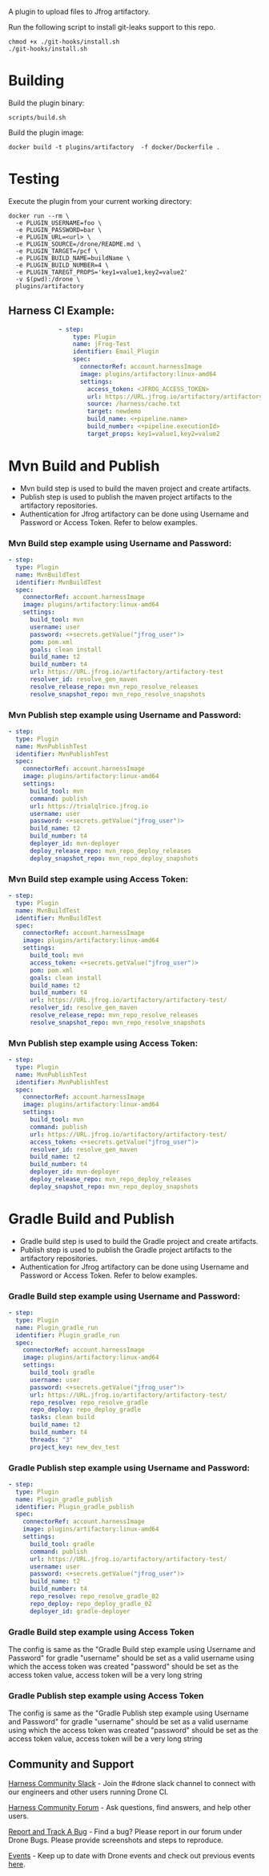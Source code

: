 A plugin to upload files to Jfrog artifactory.

Run the following script to install git-leaks support to this repo.
```
chmod +x ./git-hooks/install.sh
./git-hooks/install.sh
```

# Building

Build the plugin binary:

```text
scripts/build.sh
```

Build the plugin image:

```text
docker build -t plugins/artifactory  -f docker/Dockerfile .
```

# Testing

Execute the plugin from your current working directory:

```text
docker run --rm \
  -e PLUGIN_USERNAME=foo \
  -e PLUGIN_PASSWORD=bar \
  -e PLUGIN_URL=<url> \
  -e PLUGIN_SOURCE=/drone/README.md \
  -e PLUGIN_TARGET=/pcf \
  -e PLUGIN_BUILD_NAME=buildName \
  -e PLUGIN_BUILD_NUMBER=4 \
  -e PLUGIN_TAREGT_PROPS='key1=value1,key2=value2'
  -v $(pwd):/drone \
  plugins/artifactory
```

## Harness CI Example:
```yaml
              - step:
                  type: Plugin
                  name: jFrog-Test
                  identifier: Email_Plugin
                  spec:
                    connectorRef: account.harnessImage
                    image: plugins/artifactory:linux-amd64
                    settings:
                      access_token: <JFROG_ACCESS_TOKEN>
                      url: https://URL.jfrog.io/artifactory/artifactory-test/
                      source: /harness/cache.txt
                      target: newdemo
                      build_name: <+pipeline.name>
                      build_number: <+pipeline.executionId>
                      target_props: key1=value1,key2=value2
```

# Mvn Build and Publish
- Mvn build step is used to build the maven project and create artifacts. 
- Publish step is used to publish the maven project artifacts to the artifactory repositories.
- Authentication for Jfrog artifactory can be done using Username and Password or Access Token. Refer to below examples.

### Mvn Build step example using Username and Password:
```yaml
- step:
  type: Plugin
  name: MvnBuildTest
  identifier: MvnBuildTest
  spec:
    connectorRef: account.harnessImage
    image: plugins/artifactory:linux-amd64
    settings:
      build_tool: mvn
      username: user
      password: <+secrets.getValue("jfrog_user")>
      pom: pom.xml
      goals: clean install
      build_name: t2
      build_number: t4
      url: https://URL.jfrog.io/artifactory/artifactory-test
      resolver_id: resolve_gen_maven
      resolve_release_repo: mvn_repo_resolve_releases
      resolve_snapshot_repo: mvn_repo_resolve_snapshots
```

### Mvn  Publish step example using Username and Password:
```yaml
- step:
  type: Plugin
  name: MvnPublishTest
  identifier: MvnPublishTest
  spec:
    connectorRef: account.harnessImage
    image: plugins/artifactory:linux-amd64
    settings:
      build_tool: mvn
      command: publish
      url: https://trialqlrico.jfrog.io
      username: user
      password: <+secrets.getValue("jfrog_user")>
      build_name: t2
      build_number: t4
      deployer_id: mvn-deployer
      deploy_release_repo: mvn_repo_deploy_releases
      deploy_snapshot_repo: mvn_repo_deploy_snapshots
```

### Mvn Build step example using Access Token:
```yaml
- step:
  type: Plugin
  name: MvnBuildTest
  identifier: MvnBuildTest
  spec:
    connectorRef: account.harnessImage
    image: plugins/artifactory:linux-amd64
    settings:
      build_tool: mvn
      access_token: <+secrets.getValue("jfrog_user")>
      pom: pom.xml
      goals: clean install
      build_name: t2
      build_number: t4
      url: https://URL.jfrog.io/artifactory/artifactory-test/
      resolver_id: resolve_gen_maven
      resolve_release_repo: mvn_repo_resolve_releases
      resolve_snapshot_repo: mvn_repo_resolve_snapshots
```

### Mvn Publish step example using Access Token:
```yaml
- step:
  type: Plugin
  name: MvnPublishTest
  identifier: MvnPublishTest
  spec:
    connectorRef: account.harnessImage
    image: plugins/artifactory:linux-amd64
    settings:
      build_tool: mvn
      command: publish
      url: https://URL.jfrog.io/artifactory/artifactory-test/
      access_token: <+secrets.getValue("jfrog_user")>
      resolver_id: resolve_gen_maven
      build_name: t2
      build_number: t4
      deployer_id: mvn-deployer
      deploy_release_repo: mvn_repo_deploy_releases
      deploy_snapshot_repo: mvn_repo_deploy_snapshots
```

# Gradle Build and Publish
- Gradle build step is used to build the Gradle project and create artifacts.
- Publish step is used to publish the Gradle project artifacts to the artifactory repositories.
- Authentication for Jfrog artifactory can be done using Username and Password or Access Token. Refer to below examples.

### Gradle Build step example using Username and Password:
```yaml
- step:
  type: Plugin
  name: Plugin_gradle_run
  identifier: Plugin_gradle_run
  spec:
    connectorRef: account.harnessImage
    image: plugins/artifactory:linux-amd64
    settings:
      build_tool: gradle
      username: user
      password: <+secrets.getValue("jfrog_user")>
      url: https://URL.jfrog.io/artifactory/artifactory-test/
      repo_resolve: repo_resolve_gradle
      repo_deploy: repo_deploy_gradle
      tasks: clean build
      build_name: t2
      build_number: t4
      threads: "3"
      project_key: new_dev_test
```

### Gradle Publish step example using Username and Password:
```yaml
- step:
  type: Plugin
  name: Plugin_gradle_publish
  identifier: Plugin_gradle_publish
  spec:
    connectorRef: account.harnessImage
    image: plugins/artifactory:linux-amd64
    settings:
      build_tool: gradle
      command: publish
      url: https://URL.jfrog.io/artifactory/artifactory-test/
      username: user
      password: <+secrets.getValue("jfrog_user")>
      build_name: t2
      build_number: t4
      repo_resolve: repo_resolve_gradle_02
      repo_deploy: repo_deploy_gradle_02
      deployer_id: gradle-deployer
```

### Gradle Build step example using Access Token
The config is same as the "Gradle Build step example using Username and Password" for gradle
"username" should be set as a valid username using which the access token was created
"password" should be set as the access token value, access token will be a very long string

### Gradle Publish step example using Access Token
The config is same as the "Gradle Publish step example using Username and Password" for gradle
"username" should be set as a valid username using which the access token was created
"password" should be set as the access token value, access token will be a very long string

## Community and Support
[Harness Community Slack](https://join.slack.com/t/harnesscommunity/shared_invite/zt-y4hdqh7p-RVuEQyIl5Hcx4Ck8VCvzBw) - Join the #drone slack channel to connect with our engineers and other users running Drone CI.

[Harness Community Forum](https://community.harness.io/) - Ask questions, find answers, and help other users.

[Report and Track A Bug](https://community.harness.io/c/bugs/17) - Find a bug? Please report in our forum under Drone Bugs. Please provide screenshots and steps to reproduce. 

[Events](https://www.meetup.com/harness/) - Keep up to date with Drone events and check out previous events [here](https://www.youtube.com/watch?v=Oq34ImUGcHA&list=PLXsYHFsLmqf3zwelQDAKoVNmLeqcVsD9o).
